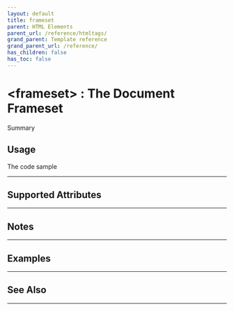 ```yaml
---
layout: default
title: frameset
parent: HTML Elements
parent_url: /reference/htmltags/
grand_parent: Template reference
grand_parent_url: /reference/
has_children: false
has_toc: false
---
```


# &lt;frameset&gt; : The Document Frameset

Summary

## Usage

 The code sample

---

## Supported Attributes


---

## Notes


---

## Examples


---


## See Also


---

